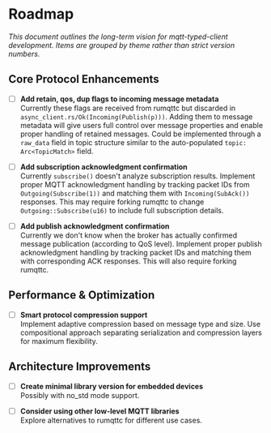 # Roadmap

*This document outlines the long-term vision for mqtt-typed-client development. Items are grouped by theme rather than strict version numbers.*

## Core Protocol Enhancements

- [ ] **Add retain, qos, dup flags to incoming message metadata**  
  Currently these flags are received from rumqttc but discarded in `async_client.rs/Ok(Incoming(Publish(p)))`. Adding them to message metadata will give users full control over message properties and enable proper handling of retained messages. Could be implemented through a `raw_data` field in topic structure similar to the auto-populated `topic: Arc<TopicMatch>` field.

- [ ] **Add subscription acknowledgment confirmation**  
  Currently `subscribe()` doesn't analyze subscription results. Implement proper MQTT acknowledgment handling by tracking packet IDs from `Outgoing(Subscribe(1))` and matching them with `Incoming(SubAck())` responses. This may require forking rumqttc to change `Outgoing::Subscribe(u16)` to include full subscription details.

- [ ] **Add publish acknowledgment confirmation**  
  Currently we don't know when the broker has actually confirmed message publication (according to QoS level). Implement proper publish acknowledgment handling by tracking packet IDs and matching them with corresponding ACK responses. This will also require forking rumqttc.

## Performance & Optimization

- [ ] **Smart protocol compression support**  
  Implement adaptive compression based on message type and size. Use compositional approach separating serialization and compression layers for maximum flexibility.

## Architecture Improvements

- [ ] **Create minimal library version for embedded devices**  
  Possibly with no_std mode support.

- [ ] **Consider using other low-level MQTT libraries**  
  Explore alternatives to rumqttc for different use cases.